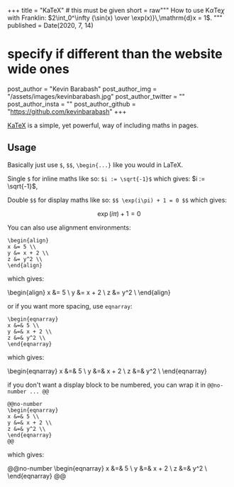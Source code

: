 +++
title = "KaTeX"  #  this must be given
short = raw"""
    How to use K$\alpha$Te$\chi$ with Franklin: $2\int_0^\infty {\sin(x) \over \exp(x)}\,\mathrm{d}x = 1$.
    """
published = Date(2020, 7, 14)

# specify if different than the website wide ones
post_author = "Kevin Barabash"
post_author_img = "/assets/images/kevinbarabash.jpg"
post_author_twitter = ""
post_author_insta = ""
post_author_github = "https://github.com/kevinbarabash"
+++

[KaTeX](https://katex.org/) is a simple, yet powerful, way of including maths in pages.

## Usage

Basically just use `$`, `$$`, `\begin{...}` like you would in LaTeX.

Single `$` for inline maths like so: `$i := \sqrt{-1}$` which gives: $i := \sqrt{-1}$,

Double `$$` for display maths  like so: `$$ \exp(i\pi) + 1 = 0 $$` which gives:

$$ \exp(i\pi) + 1 = 0 $$

You can also use alignment environments:

```plaintext
\begin{align}
x &= 5 \\
y &= x + 2 \\
z &= y^2 \\
\end{align}
```

which gives:

\begin{align}
x &= 5 \\
y &= x + 2 \\
z &= y^2 \\
\end{align}

or if you want more spacing, use `eqnarray`:

```plaintext
\begin{eqnarray}
x &=& 5 \\
y &=& x + 2 \\
z &=& y^2 \\
\end{eqnarray}
```

which gives:

\begin{eqnarray}
x &=& 5 \\
y &=& x + 2 \\
z &=& y^2 \\
\end{eqnarray}

if you don't want a display block to be numbered, you can wrap it in `@@no-number ... @@`

```plaintext
@@no-number
\begin{eqnarray}
x &=& 5 \\
y &=& x + 2 \\
z &=& y^2 \\
\end{eqnarray}
@@
```

which gives:

@@no-number
\begin{eqnarray}
x &=& 5 \\
y &=& x + 2 \\
z &=& y^2 \\
\end{eqnarray}
@@
